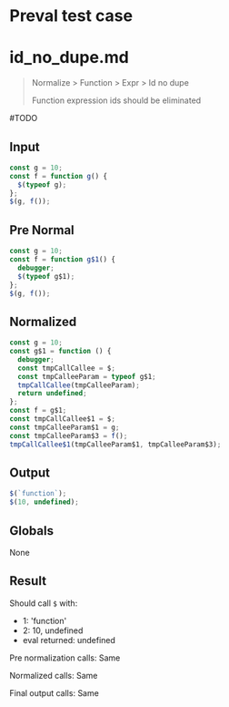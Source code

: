 # Preval test case

# id_no_dupe.md

> Normalize > Function > Expr > Id no dupe
>
> Function expression ids should be eliminated

#TODO

## Input

`````js filename=intro
const g = 10;
const f = function g() {
  $(typeof g);
};
$(g, f());
`````

## Pre Normal

`````js filename=intro
const g = 10;
const f = function g$1() {
  debugger;
  $(typeof g$1);
};
$(g, f());
`````

## Normalized

`````js filename=intro
const g = 10;
const g$1 = function () {
  debugger;
  const tmpCallCallee = $;
  const tmpCalleeParam = typeof g$1;
  tmpCallCallee(tmpCalleeParam);
  return undefined;
};
const f = g$1;
const tmpCallCallee$1 = $;
const tmpCalleeParam$1 = g;
const tmpCalleeParam$3 = f();
tmpCallCallee$1(tmpCalleeParam$1, tmpCalleeParam$3);
`````

## Output

`````js filename=intro
$(`function`);
$(10, undefined);
`````

## Globals

None

## Result

Should call `$` with:
 - 1: 'function'
 - 2: 10, undefined
 - eval returned: undefined

Pre normalization calls: Same

Normalized calls: Same

Final output calls: Same
